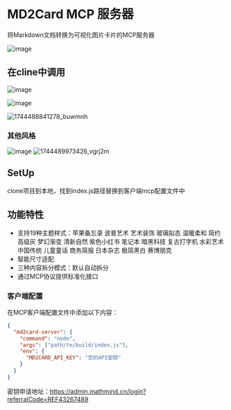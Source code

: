 # MD2Card MCP 服务器

将Markdown文档转换为可视化图片卡片的MCP服务器

![image](https://github.com/user-attachments/assets/8300606a-b47d-4d75-8ebf-4859cbe0d7e4)

## 在cline中调用
![image](https://github.com/user-attachments/assets/b5714383-c200-4cfd-929d-9ba3f077740d)

![image](https://github.com/user-attachments/assets/2bae6e2f-a452-4271-8c8b-dcc249c18810)

![1744488841278_buwmnh](https://github.com/user-attachments/assets/9f144607-ff07-4a4c-9784-9b1405a598ad)

### 其他风格
![image](https://github.com/user-attachments/assets/b3584f4e-3895-4665-9a8c-97ad24fa74fe)
![1744489973426_vgrj2m](https://github.com/user-attachments/assets/6cd76786-357f-4255-bbd6-626f9c2867ac)


## SetUp
clone项目到本地，找到index.js路径替换到客户端mcp配置文件中

## 功能特性
- 支持19种主题样式：苹果备忘录 波普艺术 艺术装饰 玻璃拟态 温暖柔和 简约高级灰 梦幻渐变 清新自然 紫色小红书 笔记本 暗黑科技 复古打字机 水彩艺术 中国传统 儿童童话 商务简报 日本杂志 极简黑白 赛博朋克        
- 智能尺寸适配
- 三种内容拆分模式：默认自动拆分 
- 通过MCP协议提供标准化接口


### 客户端配置
在MCP客户端配置文件中添加以下内容：

```json
{
  "md2card-server": {
    "command": "node",
    "args": ["path/to/build/index.js"],
    "env": {
      "MD2CARD_API_KEY": "您的API密钥"
    }
  }
}
```
密钥申请地址：https://admin.mathmind.cn/login?referralCode=REF43267489
